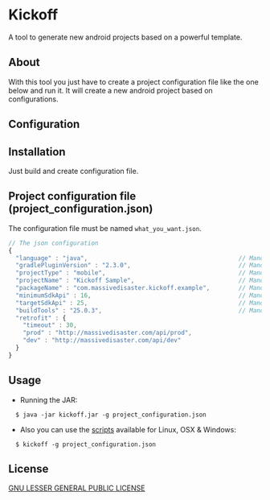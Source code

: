 Kickoff
===============
A tool to generate new android projects based on a powerful template.

About
-----
With this tool you just have to create a project configuration file like the one below and run it. 
It will create a new android project based on configurations.

Configuration
-------------
## Installation

Just build and create configuration file.

## Project configuration file (project_configuration.json)

The configuration file must be named `what_you_want.json`.
```js
// The json configuration
{
  "language" : "java",                                          // Mandatory
  "gradlePluginVersion" : "2.3.0",                              // Mandatory
  "projectType" : "mobile",                                     // Mandatory
  "projectName" : "Kickoff Sample",                             // Mandatory
  "packageName" : "com.massivedisaster.kickoff.example",        // Mandatory
  "minimumSdkApi" : 16,                                         // Mandatory
  "targetSdkApi" : 25,                                          // Mandatory
  "buildTools" : "25.0.3",                                      // Mandatory
  "retrofit" : {
    "timeout" : 30,
    "prod" : "http://massivedisaster.com/api/prod",
    "dev" : "http://massivedisaster.com/api/dev"
  }
}

```

## Usage

- Running the JAR:
```
  $ java -jar kickoff.jar -g project_configuration.json
```

- Also you can use the [scripts](https://github.com/massivedisaster/kickoff/tree/master/scripts) available for Linux, OSX & Windows:
```
  $ kickoff -g project_configuration.json
```

## License
[GNU LESSER GENERAL PUBLIC LICENSE](LICENSE.md)
